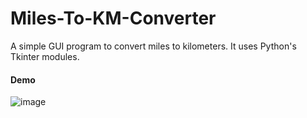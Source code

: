 # Miles-To-KM-Converter
A simple GUI program to convert miles to kilometers. It uses Python's Tkinter modules.

#### Demo
![image](https://user-images.githubusercontent.com/122194475/215319110-5f5bcf81-1340-432f-ad6a-335761e8664a.png)
